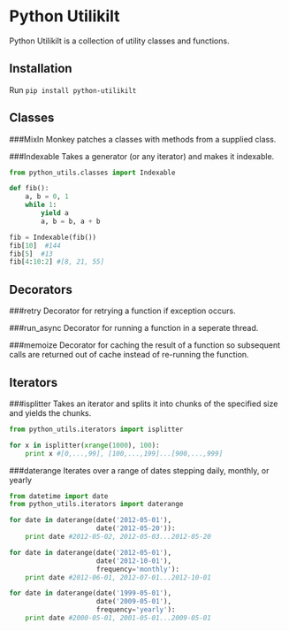 Python Utilikilt
================

Python Utilikilt is a collection of utility classes and functions.

Installation
------------

Run `pip install python-utilikilt`

Classes
-------

###MixIn
Monkey patches a classes with methods from a supplied class.

###Indexable
Takes a generator (or any iterator) and makes it indexable.

```python
from python_utils.classes import Indexable

def fib():
    a, b = 0, 1
    while 1:
        yield a
        a, b = b, a + b

fib = Indexable(fib())
fib[10]  #144
fib[5]  #13
fib[4:10:2] #[8, 21, 55]
```

Decorators
----------

###retry
Decorator for retrying a function if exception occurs.

###run_async
Decorator for running a function in a seperate thread.

###memoize
Decorator for caching the result of a function so subsequent calls are returned out of cache instead of re-running the function.

Iterators
---------

###isplitter
Takes an iterator and splits it into chunks of the specified size and yields the chunks.

```python
from python_utils.iterators import isplitter

for x in isplitter(xrange(1000), 100):
    print x #[0,...,99], [100,...,199]...[900,...,999]
```

###daterange
Iterates over a range of dates stepping daily, monthly, or yearly

```python
from datetime import date
from python_utils.iterators import daterange

for date in daterange(date('2012-05-01'),
                      date('2012-05-20')):
    print date #2012-05-02, 2012-05-03...2012-05-20

for date in daterange(date('2012-05-01'),
                      date('2012-10-01'),
                      frequency='monthly'):
    print date #2012-06-01, 2012-07-01...2012-10-01

for date in daterange(date('1999-05-01'),
                      date('2009-05-01'),
                      frequency='yearly'):
    print date #2000-05-01, 2001-05-01...2009-05-01
```
